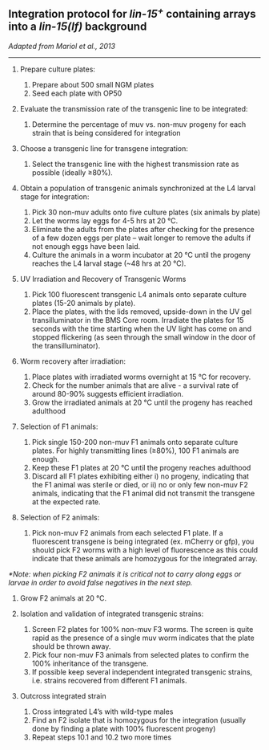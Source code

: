 ##  ﻿Integration protocol for <i>lin-15<sup>+</sup></i> containing arrays into a <i>lin-15(lf)</i> background

*Adapted from Mariol et al., 2013*

---

1. Prepare culture plates:
   1. Prepare about 500 small NGM plates
   1. Seed each plate with OP50

1. Evaluate the transmission rate of the transgenic line to be integrated:
   1. Determine the percentage of muv vs. non-muv progeny for each strain that is being considered for integration

1. Choose a transgenic line for transgene integration:
   1. Select the transgenic line with the highest transmission rate as possible (ideally ≥80%).

1. Obtain a population of transgenic animals synchronized at the L4 larval stage for integration:
   1. Pick 30 non-muv adults onto five culture plates (six animals by plate)
   1. Let the worms lay eggs for 4-5 hrs at 20 °C.
   1. Eliminate the adults from the plates after checking for the presence of a few dozen eggs per plate – wait longer to remove the adults if not enough eggs have been laid.
   1. Culture the animals in a worm incubator at 20 °C until the progeny reaches the L4 larval stage (~48 hrs at 20 °C).

1. UV Irradiation and Recovery of Transgenic Worms
   1. Pick 100 fluorescent transgenic L4 animals onto separate culture plates (15-20 animals by plate).
   1. Place the plates, with the lids removed, upside-down in the UV gel transilluminator in the BMS Core room. Irradiate the plates for 15 seconds with the time starting when the UV light has come on and stopped flickering (as seen through the small window in the door of the transilluminator).

1. Worm recovery after irradiation:
   1. Place plates with irradiated worms overnight at 15 °C for recovery.
   1. Check for the number animals that are alive - a survival rate of around 80-90% suggests efficient irradiation.
   1. Grow the irradiated animals at 20 °C until the progeny has reached adulthood

1. Selection of F1 animals:
   1. Pick single 150-200 non-muv F1 animals onto separate culture plates. For highly transmitting lines (≥80%), 100 F1 animals are enough.
   1. Keep these F1 plates at 20 °C until the progeny reaches adulthood
   1. Discard all F1 plates exhibiting either i) no progeny, indicating that the F1 animal was sterile or died, or ii) no or only few non-muv F2 animals, indicating that the F1 animal did not transmit the transgene at the expected rate. 

1. Selection of F2 animals:
   1. Pick non-muv F2 animals from each selected F1 plate. If a fluorescent transgene is being integrated (ex. mCherry or gfp), you should pick F2 worms with a high level of fluorescence as this could indicate that these animals are homozygous for the integrated array. 

*\*Note: when picking F2 animals it is critical not to carry along eggs or larvae in order to avoid false negatives in the next step.*

1. Grow F2 animals at 20 °C.

1. Isolation and validation of integrated transgenic strains:
   1. Screen F2 plates for 100% non-muv F3 worms. The screen is quite rapid as the presence of a single muv worm indicates that the plate should be thrown away. 
   1. Pick four non-muv F3 animals from selected plates to confirm the 100% inheritance of the transgene. 
   1. If possible keep several independent integrated transgenic strains, i.e. strains recovered from different F1 animals.

1. Outcross integrated strain
   1. Cross integrated L4’s with wild-type males
   1. Find an F2 isolate that is homozygous for the integration (usually done by finding a plate with 100% fluorescent progeny)  
   1. Repeat steps 10.1 and 10.2 two more times  
